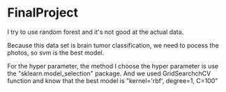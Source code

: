 # FinalProject

I try to use random forest and it's not good at the actual data. 

Because this data set is brain tumor classification, we need to pocess the photos, so svm is the best model.

For the hyper parameter, the method I choose the hyper parameter is use the "sklearn.model_selection" package. And we used GridSearchchCV function and know that the best model is "kernel='rbf', degree=1, C=100"
